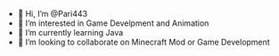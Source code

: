 - 👋 Hi, I’m @Pari443
- 👀 I’m interested in Game Develpment and Animation
- 🌱 I’m currently learning Java
- 💞️ I’m looking to collaborate on Minecraft Mod or Game Development



